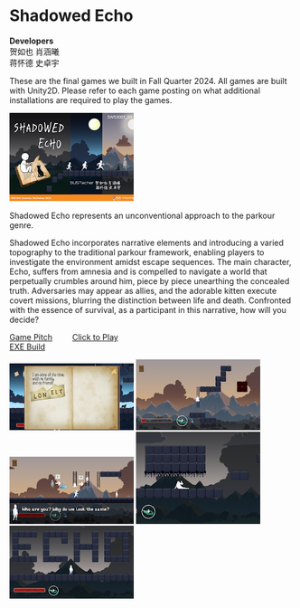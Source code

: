 # Shadowed Echo
**Developers**  
贺如也 
肖涵曦  
蒋怀德 
史卓宇 

These are the final games we built in Fall Quarter 2024. All games are built with Unity2D. Please refer to each game posting on what additional installations are required to play the games.

![](https://github.com/szyzbg/ShadowedEcho/blob/master/SWS3007_03.png?raw=true)  
 



Shadowed Echo represents an unconventional approach to the parkour genre.

Shadowed Echo incorporates narrative elements and introducing a varied topography to the traditional parkour framework, enabling players to investigate the environment amidst escape sequences. The main character, Echo, suffers from amnesia and is compelled to navigate a world that perpetually crumbles around him, piece by piece unearthing the concealed truth. Adversaries may appear as allies, and the adorable kitten execute covert missions, blurring the distinction between life and death. Confronted with the essence of survival, as a participant in this narrative, how will you decide?

[Game Pitch](https://zkohvuid-my.sharepoint.com/:p:/g/personal/szyzbg_0d00_org/EYxFQk99VT9IqXnrOB2oQm4BmCY43OVzh9XNV2Mh5d9NiA?e=rUt621)         [Click to Play](https://0d00.org/ShadowedEchoPlay)  
[EXE Build](https://zkohvuid-my.sharepoint.com/:u:/g/personal/szyzbg_0d00_org/Ee_4xIkCu6BApz-PnyMmuHEBPZlgumFpeaY2oTfjllEdvQ?e=B3W0G0)  

![](https://github.com/szyzbg/ShadowedEcho/blob/master/%E5%B1%8F%E5%B9%95%E6%88%AA%E5%9B%BE%202024-07-18%20214855.png?raw=true) ![](https://github.com/szyzbg/ShadowedEcho/blob/master/%E5%B1%8F%E5%B9%95%E6%88%AA%E5%9B%BE%202024-07-18%20214510.png?raw=true) ![](https://github.com/szyzbg/ShadowedEcho/blob/master/%E5%B1%8F%E5%B9%95%E6%88%AA%E5%9B%BE%202024-07-18%20214406.png?raw=true) ![](https://github.com/szyzbg/ShadowedEcho/blob/master/%E5%B1%8F%E5%B9%95%E6%88%AA%E5%9B%BE%202024-07-18%20214309.png?raw=true) ![](https://github.com/szyzbg/ShadowedEcho/blob/master/%E5%B1%8F%E5%B9%95%E6%88%AA%E5%9B%BE%202024-07-18%20214042.png?raw=true)
